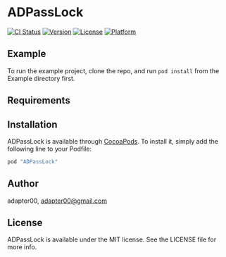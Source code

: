 # ADPassLock

[![CI Status](http://img.shields.io/travis/adapter00/ADPassLock.svg?style=flat)](https://travis-ci.org/adapter00/ADPassLock)
[![Version](https://img.shields.io/cocoapods/v/ADPassLock.svg?style=flat)](http://cocoapods.org/pods/ADPassLock)
[![License](https://img.shields.io/cocoapods/l/ADPassLock.svg?style=flat)](http://cocoapods.org/pods/ADPassLock)
[![Platform](https://img.shields.io/cocoapods/p/ADPassLock.svg?style=flat)](http://cocoapods.org/pods/ADPassLock)

## Example

To run the example project, clone the repo, and run `pod install` from the Example directory first.

## Requirements

## Installation

ADPassLock is available through [CocoaPods](http://cocoapods.org). To install
it, simply add the following line to your Podfile:

```ruby
pod "ADPassLock"
```

## Author

adapter00, adapter00@gmail.com

## License

ADPassLock is available under the MIT license. See the LICENSE file for more info.
